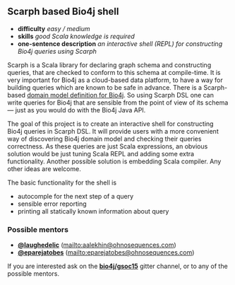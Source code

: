 ## Scarph based Bio4j shell

- **difficulty** _easy / medium_
- **skills** _good Scala knowledge is required_
- **one-sentence description** _an interactive shell (REPL) for constructing Bio4j queries using Scarph_

Scarph is a Scala library for declaring graph schema and constructing queries, that are checked to conform to this schema at compile-time. It is very important for Bio4j as a cloud-based data platform, to have a way for building queries which are known to be safe in advance. There is a Scarph-based [domain model definition for Bio4j](https://github.com/bio4j/scala-model). So using Scarph DSL one can write queries for Bio4j that are sensible from the point of view of its schema — just as you would do with the Bio4j Java API.

The goal of this project is to create an interactive shell for constructing Bio4j queries in Scarph DSL. It will provide users with a more convenient way of discovering Bio4j domain model and checking their queries correctness. As these queries are just Scala expressions, an obvious solution would be just tuning Scala REPL and adding some extra functionality. Another possible solution is embedding Scala compiler. Any other ideas are welcome.

The basic functionality for the shell is

- autocomple for the next step of a query
- sensible error reporting
- printing all statically known information about query


### Possible mentors

- **[@laughedelic](https://github.com/laughedelic)** (<mailto:aalekhin@ohnosequences.com>)
- **[@eparejatobes](https://github.com/eparejatobes)** (<mailto:eparejatobes@ohnosequences.com>)

If you are interested ask on the **[bio4j/gsoc15](https://gitter.im/bio4j/gsoc15?utm_source=share-link&utm_medium=link&utm_campaign=share-link)** gitter channel, or to any of the possible mentors.
